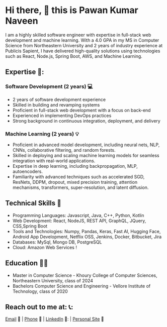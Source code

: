 # Hi there, 👋 this is Pawan Kumar Naveen

I am a highly skilled software engineer with expertise in full-stack web development and machine learning. With a 4.0 GPA in my MS in Computer Science from Northeastern University and 2 years of industry experience at Publicis Sapient, I have delivered high-quality solutions using technologies such as React, Node.js, Spring Boot, AWS, and Machine Learning.

## Expertise 🚀:

### Software Development (2 years) :computer:

* 2 years of software development experience
* Skilled in building and revamping systems
* Proficient in full-stack web development with a focus on back-end
* Experienced in implementing DevOps practices
* Strong background in continuous integration, deployment, and delivery

### Machine Learning (2 years) :bulb:

* Proficient in advanced model development, including neural nets, NLP, CNNs, collaborative filtering, and random forests.
* Skilled in deploying and scaling machine learning models for seamless integration with real-world applications.
* Expertise in deep learning, including backpropagation, MLP, autoencoders.
* Familiarity with advanced techniques such as accelerated SGD, ResNets, DDPM, dropout, mixed precision training, attention mechanisms, transformers, super-resolution, and latent diffusion.


## Technical Skills :wrench:

- Programming Languages: Javascript, Java, C++, Python, Kotlin
- Web Development:  React, NodeJS, REST API, GraphQL, JQuery, CSS,Spring Boot
- Tools and Technologies: Numpy, Pandas, Keras, Fast AI, Hugging Face, Android App Development, Netflix OSS, Jenkins,
Docker, Bitbucket, Jira
- Databases: MySql, Mongo DB, PostgreSQL
- Cloud: Amazon Web Services !

## Education :man_student:

- Master in Computer Science - Khoury College of Computer Sciences, Northeastern University, class of 2024
- Bachelors Computer Science and Engineering - Vellore Institute of Technology, class of 2020

## Reach out to me at: 📞:

[Email](mailto:naveen.p@northeastern.edu) :email: | [Phone](tel:8573132768) :iphone: | [LinkedIn](https://www.linkedin.com/in/pawan-kumar-naveen/) 🔗: | [Personal Site](https://pawankumarn.com/) :beers:

